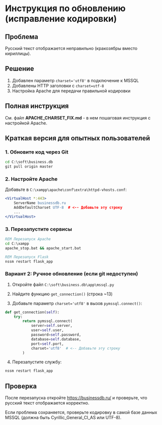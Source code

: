 # Инструкция по обновлению (исправление кодировки)

## Проблема
Русский текст отображается неправильно (кракозябры вместо кириллицы).

## Решение
1. Добавлен параметр `charset='utf8'` в подключение к MSSQL
2. Добавлены HTTP заголовки с `charset=utf-8`
3. Настройка Apache для передачи правильной кодировки

## Полная инструкция

См. файл **APACHE_CHARSET_FIX.md** - в нем пошаговая инструкция с настройкой Apache.

## Краткая версия для опытных пользователей

### 1. Обновите код через Git

```cmd
cd C:\soft\business.db
git pull origin master
```

### 2. Настройте Apache

Добавьте в `C:\xampp\apache\conf\extra\httpd-vhosts.conf`:

```apache
<VirtualHost *:443>
    ServerName businessdb.ru
    AddDefaultCharset UTF-8  # <-- Добавьте эту строку
    ...
</VirtualHost>
```

### 3. Перезапустите сервисы

```cmd
REM Перезапуск Apache
cd C:\xampp
apache_stop.bat && apache_start.bat

REM Перезапуск Flask
nssm restart flask_app
```

### Вариант 2: Ручное обновление (если git недоступен)

1. Откройте файл `C:\soft\business.db\app\mssql.py`

2. Найдите функцию `get_connection()` (строка ~13)

3. Добавьте параметр `charset='utf8'` в вызов `pymssql.connect()`:

```python
def get_connection(self):
    try:
        return pymssql.connect(
            server=self.server,
            user=self.user,
            password=self.password,
            database=self.database,
            port=self.port,
            charset='utf8'  # <-- Добавьте эту строку
        )
```

4. Перезапустите службу:
```cmd
nssm restart flask_app
```

## Проверка

После перезапуска откройте https://businessdb.ru/ и проверьте, что русский текст отображается корректно.

Если проблема сохраняется, проверьте кодировку в самой базе данных MSSQL (должна быть Cyrillic_General_CI_AS или UTF-8).
